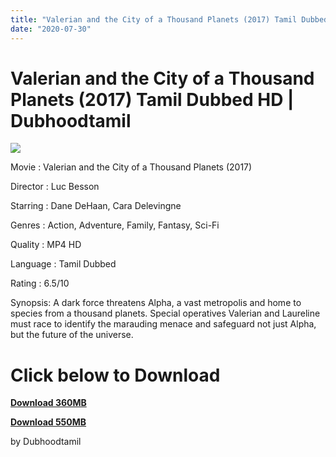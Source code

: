 ```yaml
---
title: "Valerian and the City of a Thousand Planets (2017) Tamil Dubbed HD"
date: "2020-07-30"
---
```


# Valerian and the City of a Thousand Planets (2017) Tamil Dubbed HD | Dubhoodtamil

[![](https://1.bp.blogspot.com/-CZax9DBG1jc/XyLATPmPMRI/AAAAAAAAB1w/S9bKI7bKcH0pus84Gp-lYl0d-67jLeC6QCNcBGAsYHQ/w333-h500/900e957b8f9be24aec8fcebb780155b5.jpg)](https://1.bp.blogspot.com/-CZax9DBG1jc/XyLATPmPMRI/AAAAAAAAB1w/S9bKI7bKcH0pus84Gp-lYl0d-67jLeC6QCNcBGAsYHQ/s2048/900e957b8f9be24aec8fcebb780155b5.jpg)

Movie : Valerian and the City of a Thousand Planets (2017)

Director : Luc Besson

Starring : Dane DeHaan, Cara Delevingne

Genres : Action, Adventure, Family, Fantasy, Sci-Fi

Quality : MP4 HD

Language : Tamil Dubbed

Rating : 6.5/10

Synopsis: A dark force threatens Alpha, a vast metropolis and home to species from a thousand planets. Special operatives Valerian and Laureline must race to identify the marauding menace and safeguard not just Alpha, but the future of the universe.

# Click below to Download

  

**[Download 360MB](#)**

**[Download 550MB](#)**

by Dubhoodtamil
